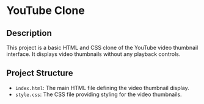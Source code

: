 # YouTube Clone

## Description

This project is a basic HTML and CSS clone of the YouTube video thumbnail interface. It displays video thumbnails without any playback controls.

## Project Structure

- `index.html`: The main HTML file defining the video thumbnail display.
- `style.css`: The CSS file providing styling for the video thumbnails.



